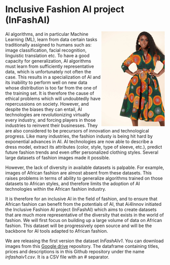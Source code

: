 # Inclusive Fashion AI project (InFashAI)

<img align="right" src="https://github.com/hgilles06/infashai/blob/main/image11.jpg?raw=true " width="200" height="300" />

AI algorithms, and in particular Machine Learning (ML), learn from data certain tasks traditionally assigned to humans such as: image classification, facial recognition, linguistic translation etc. To have a good capacity for generalization, AI algorithms must learn from sufficiently representative data, which is unfortunately not often the case. This results in a specialization of AI and its inability to perform well on new data whose distribution is too far from the one of the training set. It is therefore the cause of ethical problems which will undoubtedly have repercussions on society. However, and despite the biases they can entail, AI technologies are revolutionizing virtually every industry, and forcing players in those industries to reinvent their businesses. They are also considered to be precursors of innovation and technological progress.
Like many industries, the fashion industy is being hit hard by exponential advances in AI. AI technologies are now able to describe a dress model, extract its attributes (color, style, type of sleeve, etc.), predict future fashion trends and even offer personalized clothing styles. Several large datasets of fashion images made it possible.

However, the lack of diversity in available datasets is palpable. For example, images of African fashion are almost absent from these datasets. This raises problems in terms of ability to generalize algorithms trained on those datasets to African styles, and therefore limits the adoption of AI technologies within the African fashion industry.

It is therefore for an inclusive AI in the field of fashion, and to ensure that African fashion can benefit from the potentials of AI, that Ai4Innov initiated the Inclusive Fashion AI project (InFashAI) which aims to create datasets that are much more representative of the diversity that exists in the world of fashion. We will first focus on building up a large volume of data on African fashion. This dataset will be progressively open source and will be the backbone for AI tools adapted to African fashion.

We are releasing the first version the dataset *InFashAIv1*. You can download images from this [Google drive](https://drive.google.com/drive/folders/1KdnIyrYI2yrtnW0kbm_f8bU4R4Eof_lh?usp=sharing) repository. The dataframe  containing titles, prices and descriptions is in this Github repository under the name *infashaiv1.csv*. It is a CSV file with an # separator.

